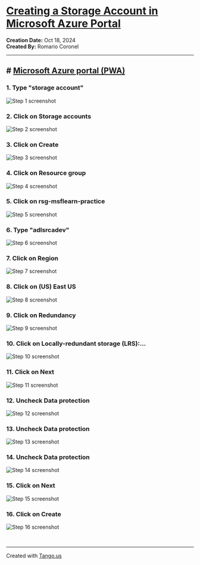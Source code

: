 # [Creating a Storage Account in Microsoft Azure Portal](https://app.tango.us/app/workflow/bd0119f9-0180-4f67-af87-d59a7602448d?utm_source=markdown&utm_medium=markdown&utm_campaign=workflow%20export%20links)

__Creation Date:__ Oct 18, 2024  
__Created By:__ Romario Coronel  




***




## # [Microsoft Azure portal (PWA)](https://portal.azure.com/#home)


### 1. Type "storage account"
![Step 1 screenshot](https://images.tango.us/workflows/bd0119f9-0180-4f67-af87-d59a7602448d/steps/417ce51c-27bc-4c50-b325-fb3371b8ff26/62c4a769-ec1f-4050-a0bd-5bf70f2ccddb.png?crop=focalpoint&fit=crop&fp-x=0.4644&fp-y=0.0238&fp-z=1.4066&w=1200&border=2%2CF4F2F7&border-radius=8%2C8%2C8%2C8&border-radius-inner=8%2C8%2C8%2C8&blend-align=bottom&blend-mode=normal&blend-x=0&blend-w=1200&blend64=aHR0cHM6Ly9pbWFnZXMudGFuZ28udXMvc3RhdGljL21hZGUtd2l0aC10YW5nby13YXRlcm1hcmstdjIucG5n&mark-x=253&mark-y=6&m64=aHR0cHM6Ly9pbWFnZXMudGFuZ28udXMvc3RhdGljL2JsYW5rLnBuZz9tYXNrPWNvcm5lcnMmYm9yZGVyPTYlMkNGRjc0NDImdz02OTQmaD02MSZmaXQ9Y3JvcCZjb3JuZXItcmFkaXVzPTEw)


### 2. Click on Storage accounts
![Step 2 screenshot](https://images.tango.us/workflows/bd0119f9-0180-4f67-af87-d59a7602448d/steps/dd4f62e9-9a11-46e7-bd71-4c99dbe1caae/4ad94f33-3e7b-4fd3-be2e-7a44b2bff5ff.png?crop=focalpoint&fit=crop&fp-x=0.4523&fp-y=0.1767&fp-z=1.4280&w=1200&border=2%2CF4F2F7&border-radius=8%2C8%2C8%2C8&border-radius-inner=8%2C8%2C8%2C8&blend-align=bottom&blend-mode=normal&blend-x=0&blend-w=1200&blend64=aHR0cHM6Ly9pbWFnZXMudGFuZ28udXMvc3RhdGljL21hZGUtd2l0aC10YW5nby13YXRlcm1hcmstdjIucG5n&mark-x=257&mark-y=236&m64=aHR0cHM6Ly9pbWFnZXMudGFuZ28udXMvc3RhdGljL2JsYW5rLnBuZz9tYXNrPWNvcm5lcnMmYm9yZGVyPTYlMkNGRjc0NDImdz02ODYmaD03NiZmaXQ9Y3JvcCZjb3JuZXItcmFkaXVzPTEw)


### 3. Click on Create
![Step 3 screenshot](https://images.tango.us/workflows/bd0119f9-0180-4f67-af87-d59a7602448d/steps/df2086ba-d88d-44a2-93b8-9c344272ba20/688237d3-3546-4295-87b0-984bb6f19537.png?crop=focalpoint&fit=crop&fp-x=0.0622&fp-y=0.1769&fp-z=2.5607&w=1200&border=2%2CF4F2F7&border-radius=8%2C8%2C8%2C8&border-radius-inner=8%2C8%2C8%2C8&blend-align=bottom&blend-mode=normal&blend-x=0&blend-w=1200&blend64=aHR0cHM6Ly9pbWFnZXMudGFuZ28udXMvc3RhdGljL21hZGUtd2l0aC10YW5nby13YXRlcm1hcmstdjIucG5n&mark-x=52&mark-y=419&m64=aHR0cHM6Ly9pbWFnZXMudGFuZ28udXMvc3RhdGljL2JsYW5rLnBuZz9tYXNrPWNvcm5lcnMmYm9yZGVyPTYlMkNGRjc0NDImdz0yNzgmaD0xNDQmZml0PWNyb3AmY29ybmVyLXJhZGl1cz0xMA%3D%3D)


### 4. Click on Resource group
![Step 4 screenshot](https://images.tango.us/workflows/bd0119f9-0180-4f67-af87-d59a7602448d/steps/b3735d7c-da61-44b1-a2ee-11f22d68c48c/ad476fed-853e-4668-a502-01a31c4ab633.png?crop=focalpoint&fit=crop&fp-x=0.5518&fp-y=0.5064&fp-z=1.4122&w=1200&border=2%2CF4F2F7&border-radius=8%2C8%2C8%2C8&border-radius-inner=8%2C8%2C8%2C8&blend-align=bottom&blend-mode=normal&blend-x=0&blend-w=1200&blend64=aHR0cHM6Ly9pbWFnZXMudGFuZ28udXMvc3RhdGljL21hZGUtd2l0aC10YW5nby13YXRlcm1hcmstdjIucG5n&mark-x=160&mark-y=514&m64=aHR0cHM6Ly9pbWFnZXMudGFuZ28udXMvc3RhdGljL2JsYW5rLnBuZz9tYXNrPWNvcm5lcnMmYm9yZGVyPTYlMkNGRjc0NDImdz04ODEmaD01NyZmaXQ9Y3JvcCZjb3JuZXItcmFkaXVzPTEw)


### 5. Click on rsg-msflearn-practice
![Step 5 screenshot](https://images.tango.us/workflows/bd0119f9-0180-4f67-af87-d59a7602448d/steps/727dbc9e-e2c3-43aa-83b8-32b76dfc9d6a/aa8e0be6-6401-4a66-8eb6-24809949a765.png?crop=focalpoint&fit=crop&fp-x=0.5518&fp-y=0.5891&fp-z=1.4122&w=1200&border=2%2CF4F2F7&border-radius=8%2C8%2C8%2C8&border-radius-inner=8%2C8%2C8%2C8&blend-align=bottom&blend-mode=normal&blend-x=0&blend-w=1200&blend64=aHR0cHM6Ly9pbWFnZXMudGFuZ28udXMvc3RhdGljL21hZGUtd2l0aC10YW5nby13YXRlcm1hcmstdjIucG5n&mark-x=160&mark-y=503&m64=aHR0cHM6Ly9pbWFnZXMudGFuZ28udXMvc3RhdGljL2JsYW5rLnBuZz9tYXNrPWNvcm5lcnMmYm9yZGVyPTYlMkNGRjc0NDImdz04ODEmaD04MCZmaXQ9Y3JvcCZjb3JuZXItcmFkaXVzPTEw)


### 6. Type "adlsrcadev"
![Step 6 screenshot](https://images.tango.us/workflows/bd0119f9-0180-4f67-af87-d59a7602448d/steps/6a21633c-578c-4bf7-bc0b-7b56ff0f073b/5d69e892-3f93-4999-8fd9-11266cab2088.png?crop=focalpoint&fit=crop&fp-x=0.5515&fp-y=0.5985&fp-z=1.4141&w=1200&border=2%2CF4F2F7&border-radius=8%2C8%2C8%2C8&border-radius-inner=8%2C8%2C8%2C8&blend-align=bottom&blend-mode=normal&blend-x=0&blend-w=1200&blend64=aHR0cHM6Ly9pbWFnZXMudGFuZ28udXMvc3RhdGljL21hZGUtd2l0aC10YW5nby13YXRlcm1hcmstdjIucG5n&mark-x=161&mark-y=515&m64=aHR0cHM6Ly9pbWFnZXMudGFuZ28udXMvc3RhdGljL2JsYW5rLnBuZz9tYXNrPWNvcm5lcnMmYm9yZGVyPTYlMkNGRjc0NDImdz04NzgmaD01NCZmaXQ9Y3JvcCZjb3JuZXItcmFkaXVzPTEw)


### 7. Click on Region
![Step 7 screenshot](https://images.tango.us/workflows/bd0119f9-0180-4f67-af87-d59a7602448d/steps/438f732f-8743-4a51-b0cf-a18ad701a2a5/b902a77b-51cf-433a-89bd-94746abb646b.png?crop=focalpoint&fit=crop&fp-x=0.5518&fp-y=0.6499&fp-z=1.4122&w=1200&border=2%2CF4F2F7&border-radius=8%2C8%2C8%2C8&border-radius-inner=8%2C8%2C8%2C8&blend-align=bottom&blend-mode=normal&blend-x=0&blend-w=1200&blend64=aHR0cHM6Ly9pbWFnZXMudGFuZ28udXMvc3RhdGljL21hZGUtd2l0aC10YW5nby13YXRlcm1hcmstdjIucG5n&mark-x=160&mark-y=520&m64=aHR0cHM6Ly9pbWFnZXMudGFuZ28udXMvc3RhdGljL2JsYW5rLnBuZz9tYXNrPWNvcm5lcnMmYm9yZGVyPTYlMkNGRjc0NDImdz04ODEmaD01NyZmaXQ9Y3JvcCZjb3JuZXItcmFkaXVzPTEw)


### 8. Click on (US) East US
![Step 8 screenshot](https://images.tango.us/workflows/bd0119f9-0180-4f67-af87-d59a7602448d/steps/13d1d6e3-a402-4e6e-bcc0-bb0e1c77411b/fe479ca3-a890-4187-b2ab-11ad118eb4c9.png?crop=focalpoint&fit=crop&fp-x=0.5518&fp-y=0.4451&fp-z=1.4122&w=1200&border=2%2CF4F2F7&border-radius=8%2C8%2C8%2C8&border-radius-inner=8%2C8%2C8%2C8&blend-align=bottom&blend-mode=normal&blend-x=0&blend-w=1200&blend64=aHR0cHM6Ly9pbWFnZXMudGFuZ28udXMvc3RhdGljL21hZGUtd2l0aC10YW5nby13YXRlcm1hcmstdjIucG5n&mark-x=160&mark-y=503&m64=aHR0cHM6Ly9pbWFnZXMudGFuZ28udXMvc3RhdGljL2JsYW5rLnBuZz9tYXNrPWNvcm5lcnMmYm9yZGVyPTYlMkNGRjc0NDImdz04ODEmaD04MCZmaXQ9Y3JvcCZjb3JuZXItcmFkaXVzPTEw)


### 9. Click on Redundancy
![Step 9 screenshot](https://images.tango.us/workflows/bd0119f9-0180-4f67-af87-d59a7602448d/steps/b93d68b5-cc14-47d7-bd84-9d7c33753944/43949b4d-031b-439b-b3ab-fa6428f9ec53.png?crop=focalpoint&fit=crop&fp-x=0.5518&fp-y=0.8373&fp-z=1.4122&w=1200&border=2%2CF4F2F7&border-radius=8%2C8%2C8%2C8&border-radius-inner=8%2C8%2C8%2C8&blend-align=bottom&blend-mode=normal&blend-x=0&blend-w=1200&blend64=aHR0cHM6Ly9pbWFnZXMudGFuZ28udXMvc3RhdGljL21hZGUtd2l0aC10YW5nby13YXRlcm1hcmstdjIucG5n&mark-x=160&mark-y=807&m64=aHR0cHM6Ly9pbWFnZXMudGFuZ28udXMvc3RhdGljL2JsYW5rLnBuZz9tYXNrPWNvcm5lcnMmYm9yZGVyPTYlMkNGRjc0NDImdz04ODEmaD01NyZmaXQ9Y3JvcCZjb3JuZXItcmFkaXVzPTEw)


### 10. Click on Locally-redundant storage (LRS):…
![Step 10 screenshot](https://images.tango.us/workflows/bd0119f9-0180-4f67-af87-d59a7602448d/steps/0afb0793-c392-4769-a568-04e9963fc5d1/04c690f7-4c0c-4453-9881-06fb74495af8.png?crop=focalpoint&fit=crop&fp-x=0.5518&fp-y=0.5278&fp-z=1.4122&w=1200&border=2%2CF4F2F7&border-radius=8%2C8%2C8%2C8&border-radius-inner=8%2C8%2C8%2C8&blend-align=bottom&blend-mode=normal&blend-x=0&blend-w=1200&blend64=aHR0cHM6Ly9pbWFnZXMudGFuZ28udXMvc3RhdGljL21hZGUtd2l0aC10YW5nby13YXRlcm1hcmstdjIucG5n&mark-x=160&mark-y=470&m64=aHR0cHM6Ly9pbWFnZXMudGFuZ28udXMvc3RhdGljL2JsYW5rLnBuZz9tYXNrPWNvcm5lcnMmYm9yZGVyPTYlMkNGRjc0NDImdz04ODEmaD0xNDQmZml0PWNyb3AmY29ybmVyLXJhZGl1cz0xMA%3D%3D)


### 11. Click on Next
![Step 11 screenshot](https://images.tango.us/workflows/bd0119f9-0180-4f67-af87-d59a7602448d/steps/4c197c7f-ecfd-45f5-b0f3-f4cfb960da54/d17fed28-d59f-4ed0-9c55-f42679e687e6.png?crop=focalpoint&fit=crop&fp-x=0.1675&fp-y=0.9706&fp-z=2.5387&w=1200&border=2%2CF4F2F7&border-radius=8%2C8%2C8%2C8&border-radius-inner=8%2C8%2C8%2C8&blend-align=bottom&blend-mode=normal&blend-x=0&blend-w=1200&blend64=aHR0cHM6Ly9pbWFnZXMudGFuZ28udXMvc3RhdGljL21hZGUtd2l0aC10YW5nby13YXRlcm1hcmstdjIucG5n&mark-x=367&mark-y=952&m64=aHR0cHM6Ly9pbWFnZXMudGFuZ28udXMvc3RhdGljL2JsYW5rLnBuZz9tYXNrPWNvcm5lcnMmYm9yZGVyPTYlMkNGRjc0NDImdz0yODYmaD0xMDMmZml0PWNyb3AmY29ybmVyLXJhZGl1cz0xMA%3D%3D)


### 12. Uncheck Data protection
![Step 12 screenshot](https://images.tango.us/workflows/bd0119f9-0180-4f67-af87-d59a7602448d/steps/a0c28526-0fac-4f6b-9e70-0e98833fdeea/d4729498-83ea-4a1c-8fd5-eca789837069.png?crop=focalpoint&fit=crop&fp-x=0.0411&fp-y=0.4374&fp-z=3.0805&w=1200&border=2%2CF4F2F7&border-radius=8%2C8%2C8%2C8&border-radius-inner=8%2C8%2C8%2C8&blend-align=bottom&blend-mode=normal&blend-x=0&blend-w=1200&blend64=aHR0cHM6Ly9pbWFnZXMudGFuZ28udXMvc3RhdGljL21hZGUtd2l0aC10YW5nby13YXRlcm1hcmstdjIucG5n&mark-x=111&mark-y=501&m64=aHR0cHM6Ly9pbWFnZXMudGFuZ28udXMvc3RhdGljL2JsYW5rLnBuZz9tYXNrPWNvcm5lcnMmYm9yZGVyPTYlMkNGRjc0NDImdz04MiZoPTgyJmZpdD1jcm9wJmNvcm5lci1yYWRpdXM9MTA%3D)


### 13. Uncheck Data protection
![Step 13 screenshot](https://images.tango.us/workflows/bd0119f9-0180-4f67-af87-d59a7602448d/steps/cee7b66f-b58c-43db-9d71-b2f61876015f/0946519a-0137-43ca-9205-06d38fa1f33c.png?crop=focalpoint&fit=crop&fp-x=0.0411&fp-y=0.5305&fp-z=3.0805&w=1200&border=2%2CF4F2F7&border-radius=8%2C8%2C8%2C8&border-radius-inner=8%2C8%2C8%2C8&blend-align=bottom&blend-mode=normal&blend-x=0&blend-w=1200&blend64=aHR0cHM6Ly9pbWFnZXMudGFuZ28udXMvc3RhdGljL21hZGUtd2l0aC10YW5nby13YXRlcm1hcmstdjIucG5n&mark-x=111&mark-y=501&m64=aHR0cHM6Ly9pbWFnZXMudGFuZ28udXMvc3RhdGljL2JsYW5rLnBuZz9tYXNrPWNvcm5lcnMmYm9yZGVyPTYlMkNGRjc0NDImdz04MiZoPTgyJmZpdD1jcm9wJmNvcm5lci1yYWRpdXM9MTA%3D)


### 14. Uncheck Data protection
![Step 14 screenshot](https://images.tango.us/workflows/bd0119f9-0180-4f67-af87-d59a7602448d/steps/0cee8db0-730b-46ab-8faa-ca5fdd0ca785/140f3420-a2dd-437e-949d-87943fece09a.png?crop=focalpoint&fit=crop&fp-x=0.0411&fp-y=0.6049&fp-z=3.0805&w=1200&border=2%2CF4F2F7&border-radius=8%2C8%2C8%2C8&border-radius-inner=8%2C8%2C8%2C8&blend-align=bottom&blend-mode=normal&blend-x=0&blend-w=1200&blend64=aHR0cHM6Ly9pbWFnZXMudGFuZ28udXMvc3RhdGljL21hZGUtd2l0aC10YW5nby13YXRlcm1hcmstdjIucG5n&mark-x=111&mark-y=501&m64=aHR0cHM6Ly9pbWFnZXMudGFuZ28udXMvc3RhdGljL2JsYW5rLnBuZz9tYXNrPWNvcm5lcnMmYm9yZGVyPTYlMkNGRjc0NDImdz04MiZoPTgyJmZpdD1jcm9wJmNvcm5lci1yYWRpdXM9MTA%3D)


### 15. Click on Next
![Step 15 screenshot](https://images.tango.us/workflows/bd0119f9-0180-4f67-af87-d59a7602448d/steps/1e29fa8a-7539-4218-ac98-afcb96263ea0/2f6b1573-757c-4ee4-93a6-87f384bd6999.png?crop=focalpoint&fit=crop&fp-x=0.1675&fp-y=0.9706&fp-z=2.5387&w=1200&border=2%2CF4F2F7&border-radius=8%2C8%2C8%2C8&border-radius-inner=8%2C8%2C8%2C8&blend-align=bottom&blend-mode=normal&blend-x=0&blend-w=1200&blend64=aHR0cHM6Ly9pbWFnZXMudGFuZ28udXMvc3RhdGljL21hZGUtd2l0aC10YW5nby13YXRlcm1hcmstdjIucG5n&mark-x=367&mark-y=952&m64=aHR0cHM6Ly9pbWFnZXMudGFuZ28udXMvc3RhdGljL2JsYW5rLnBuZz9tYXNrPWNvcm5lcnMmYm9yZGVyPTYlMkNGRjc0NDImdz0yODYmaD0xMDMmZml0PWNyb3AmY29ybmVyLXJhZGl1cz0xMA%3D%3D)


### 16. Click on Create
![Step 16 screenshot](https://images.tango.us/workflows/bd0119f9-0180-4f67-af87-d59a7602448d/steps/7dc873f1-779b-411f-9382-b1ae211c2a3a/0f06856f-d95e-4a81-92b5-4fa73fe151f2.png?crop=focalpoint&fit=crop&fp-x=0.2580&fp-y=0.9706&fp-z=2.5387&w=1200&border=2%2CF4F2F7&border-radius=8%2C8%2C8%2C8&border-radius-inner=8%2C8%2C8%2C8&blend-align=bottom&blend-mode=normal&blend-x=0&blend-w=1200&blend64=aHR0cHM6Ly9pbWFnZXMudGFuZ28udXMvc3RhdGljL21hZGUtd2l0aC10YW5nby13YXRlcm1hcmstdjIucG5n&mark-x=457&mark-y=952&m64=aHR0cHM6Ly9pbWFnZXMudGFuZ28udXMvc3RhdGljL2JsYW5rLnBuZz9tYXNrPWNvcm5lcnMmYm9yZGVyPTYlMkNGRjc0NDImdz0yODYmaD0xMDMmZml0PWNyb3AmY29ybmVyLXJhZGl1cz0xMA%3D%3D)

<br/>

***
Created with [Tango.us](https://tango.us?utm_source=markdown&utm_medium=markdown&utm_campaign=workflow%20export%20links)